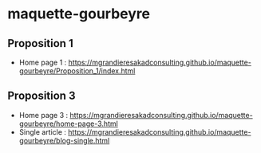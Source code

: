 # maquette-gourbeyre
## Proposition 1
- Home page 1 : https://mgrandieresakadconsulting.github.io/maquette-gourbeyre/Proposition_1/index.html  

## Proposition 3
- Home page 3 : https://mgrandieresakadconsulting.github.io/maquette-gourbeyre/home-page-3.html  
- Single article : https://mgrandieresakadconsulting.github.io/maquette-gourbeyre/blog-single.html  
